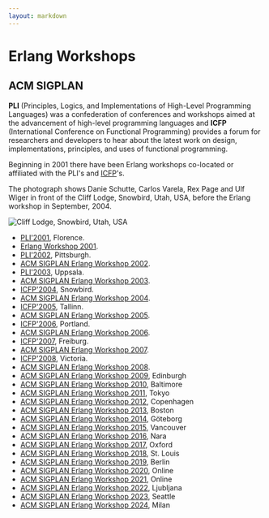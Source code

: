 ```yaml
---
layout: markdown
---
```

#  Erlang Workshops

## ACM SIGPLAN

__PLI__ (Principles, Logics, and Implementations of High-Level Programming Languages) was a confederation of conferences and workshops aimed at the advancement of high-level programming languages and __ICFP__ (International Conference on Functional Programming) provides a forum for researchers and developers to hear about the latest work on design, implementations, principles, and uses of functional programming.

Beginning in 2001 there have been Erlang workshops co-located or affiliated with the PLI's and [ICFP](http://www.cs.luc.edu/icfp/)'s.

The photograph shows Danie Schutte, Carlos Varela, Rex Page and Ulf Wiger in front of the Cliff Lodge, Snowbird, Utah, USA, before the Erlang workshop in September, 2004.

<img class="img-fluid float-md-end" alt="Cliff Lodge, Snowbird, Utah, USA" src="https://erlang.org/workshop/2004/photos/PICT0005.JPG">

* [PLI'2001](http://music.dsi.unifi.it/pli01/), Florence.
* [Erlang Workshop 2001](https://erlang.org/workshop/2001/).
* [PLI'2002](http://pli2002.cs.brown.edu/), Pittsburgh.
* [ACM SIGPLAN Erlang Workshop 2002](https://erlang.org/workshop/2002/).
* [PLI'2003](http://www.it.uu.se/pli03/), Uppsala.
* [ACM SIGPLAN Erlang Workshop 2003](https://erlang.org/workshop/2003/).
* [ICFP'2004](http://www.cs.indiana.edu/icfp04), Snowbird.
* [ACM SIGPLAN Erlang Workshop 2004](https://erlang.org/workshop/2004/).
* [ICFP'2005](http://www.brics.dk/~danvy/icfp05), Tallinn.
* [ACM SIGPLAN Erlang Workshop 2005](https://erlang.org/workshop/2005/).
* [ICFP'2006](http://icfp06.cs.uchicago.edu/), Portland.
* [ACM SIGPLAN Erlang Workshop 2006](https://erlang.org/workshop/2006/).
* [ICFP'2007](http://www.informatik.uni-bonn.de/~ralf/icfp07.html), Freiburg.
* [ACM SIGPLAN Erlang Workshop 2007](https://erlang.org/workshop/2007/).
* [ICFP'2008](http://www.icfpconference.org/icfp2008/), Victoria.
* [ACM SIGPLAN Erlang Workshop 2008](https://erlang.org/workshop/2008/).
* [ACM SIGPLAN Erlang Workshop 2009](https://erlang.org/workshop/2009/), Edinburgh
* [ACM SIGPLAN Erlang Workshop 2010](https://erlang.org/workshop/2010/), Baltimore
* [ACM SIGPLAN Erlang Workshop 2011](https://erlang.org/workshop/2011/), Tokyo
* [ACM SIGPLAN Erlang Workshop 2012](http://www.cse.chalmers.se/~rjmh/EWCFP.html), Copenhagen
* [ACM SIGPLAN Erlang Workshop 2013](https://erlang.org/workshop/2013/), Boston
* [ACM SIGPLAN Erlang Workshop 2014](https://erlang.org/workshop/2014/), Göteborg
* [ACM SIGPLAN Erlang Workshop 2015](https://erlang.org/workshop/2015/), Vancouver
* [ACM SIGPLAN Erlang Workshop 2016](https://erlang.org/workshop/2016/), Nara
* [ACM SIGPLAN Erlang Workshop 2017](https://erlang.org/workshop/2017/), Oxford
* [ACM SIGPLAN Erlang Workshop 2018](https://erlang.org/workshop/2018/), St. Louis
* [ACM SIGPLAN Erlang Workshop 2019](https://erlang.org/workshop/2019/), Berlin
* [ACM SIGPLAN Erlang Workshop 2020](https://icfp20.sigplan.org/home/erlang-2020), Online
* [ACM SIGPLAN Erlang Workshop 2021](https://icfp21.sigplan.org/home/erlang-2021), Online
* [ACM SIGPLAN Erlang Workshop 2022](https://icfp22.sigplan.org/home/erlang-2022), Ljubljana
* [ACM SIGPLAN Erlang Workshop 2023](https://icfp22.sigplan.org/home/erlang-2023), Seattle
* [ACM SIGPLAN Erlang Workshop 2024](https://icfp22.sigplan.org/home/erlang-2024), Milan
